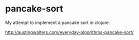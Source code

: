 # pancake-sort

My attempt to implement a pancake sort in clojure.

http://austingwalters.com/everyday-algorithms-pancake-sort/
